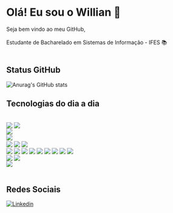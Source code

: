 # Olá! Eu sou o Willian 👋
Seja bem vindo ao meu GitHub,<br/><br/>
Estudante de Bacharelado em Sistemas de Informação - IFES 📚<br/> <br/>


## Status GitHub
![Anurag's GitHub stats](https://github-readme-stats.vercel.app/api?username=willianvaneli&count_private=true&show_icons=true&theme=radical)

## Tecnologias do dia a dia

<div style="display: inline_block"><br/>
  <img align="center" src="https://img.shields.io/badge/PostgreSQL-E34F26?style=for-the-badge&color=green&logo=html5&logoColor=white" />
  <img align="center" src="https://img.shields.io/badge/SQLite-07405E?style=for-the-badge&logo=sqlite&logoColor=white" />
  <br/>
  <img align="center" src="https://img.shields.io/badge/Docker-1572B6?style=for-the-badge&color=yellow&logo=css3&logoColor=white" />
  <br/>
  <img align="center" src="https://img.shields.io/badge/Node.js-43853D?style=for-the-badge&logo=node.js&logoColor=white" />
  <br/>
  <img align="center" src="https://img.shields.io/badge/Laravel-FF2D20?style=for-the-badge&logo=laravel&logoColor=white" />
  <img align="center" src="https://img.shields.io/badge/Spring-6DB33F?style=for-the-badge&logo=spring&logoColor=white" />
  <img align="center" src="https://img.shields.io/badge/React-20232A?style=for-the-badge&logo=react&logoColor=61DAFB" />
  <br/>
  
  <img align="center" src="https://img.shields.io/badge/Java-ED8B00?style=for-the-badge&logo=java&logoColor=white" />
  <img align="center" src="https://img.shields.io/badge/PHP-777BB4?style=for-the-badge&color=green&logo=php&logoColor=white" />
  <img align="center" src="https://img.shields.io/badge/JavaScript-20232A?style=for-the-badge&color=green&logo=react&logoColor=white" />
  <img align="center" src="https://img.shields.io/badge/Python-3776AB?style=for-the-badge&logo=python&logoColor=white" />
  <img align="center" src="https://img.shields.io/badge/C-00599C?style=for-the-badge&logo=c&logoColor=white" />
  <img align="center" src="https://img.shields.io/badge/C%2B%2B-00599C?style=for-the-badge&logo=c%2B%2B&logoColor=white" />
  <img align="center" src="https://img.shields.io/badge/HTML5-E34F26?style=for-the-badge&logo=html5&logoColor=white" />
  <img align="center" src="https://img.shields.io/badge/CSS3-1572B6?style=for-the-badge&logo=css3&logoColor=white" />
  <img align="center" src="https://img.shields.io/badge/jQuery-0769AD?style=for-the-badge&logo=jquery&logoColor=white" />
  <br/>
  <img align="center" src="https://img.shields.io/badge/Netlify-00C7B7?style=for-the-badge&logo=netlify&logoColor=white" />
  <img align="center" src="https://img.shields.io/badge/Amazon_AWS-232F3E?style=for-the-badge&logo=amazon-aws&logoColor=white" />
  <br/>
  <img align="center" src="https://img.shields.io/badge/Microsoft_Excel-217346?style=for-the-badge&logo=microsoft-excel&logoColor=white" />
</div>

<br/>

## Redes Sociais
[![Linkedin](https://img.shields.io/badge/LinkedIn-0077B5?style=for-the-badge&logo=linkedin&logoColor=white)](https://www.linkedin.com/in/willian-vaneli-3177a853/)

